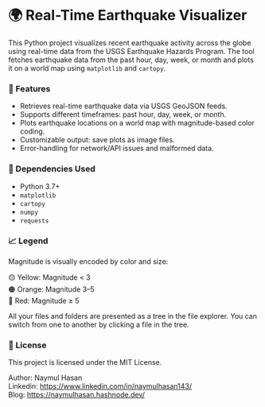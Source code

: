 ﻿# 🌍 Real-Time Earthquake Visualizer

This Python project visualizes recent earthquake activity across the globe using real-time data from the USGS Earthquake Hazards Program. The tool fetches earthquake data from the past hour, day, week, or month and plots it on a world map using `matplotlib` and `cartopy`.


### 📌 Features

-   Retrieves real-time earthquake data via USGS GeoJSON feeds.
-   Supports different timeframes: past hour, day, week, or month.
-   Plots earthquake locations on a world map with magnitude-based color coding.
-   Customizable output: save plots as image files.
-   Error-handling for network/API issues and malformed data.

### 🧰 Dependencies Used

-   Python 3.7+
-   `matplotlib`
-   `cartopy`
-   `numpy`
-   `requests`


### 📈 Legend

Magnitude is visually encoded by color and size:

🟡 Yellow: Magnitude < 3  
🟠 Orange: Magnitude 3–5  
🔴 Red: Magnitude ≥ 5

All your files and folders are presented as a tree in the file explorer. You can switch from one to another by clicking a file in the tree.

### 📃 License

This project is licensed under the MIT License.


Author: Naymul Hasan  
Linkedin: https://www.linkedin.com/in/naymulhasan143/  
Blog: https://naymulhasan.hashnode.dev/

